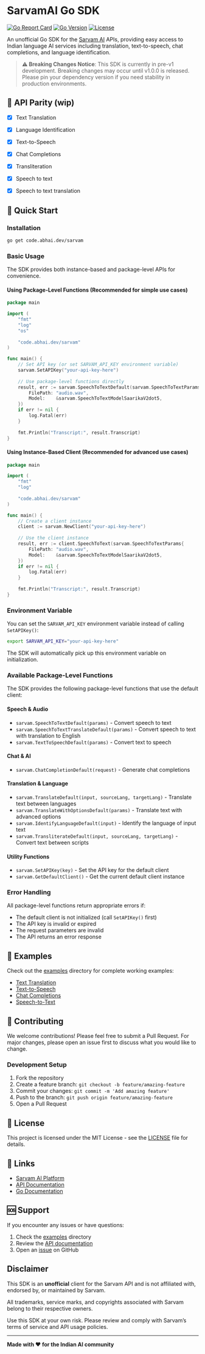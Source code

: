 # SarvamAI Go SDK

[![Go Report Card](https://goreportcard.com/badge/abhaikollara/sarvam)](https://goreportcard.com/report/abhaikollara/sarvam)
[![Go Version](https://img.shields.io/github/go-mod/go-version/abhaikollara/sarvam)](https://golang.org/dl/)
[![License](https://img.shields.io/badge/license-MIT-blue.svg)](LICENSE)

An unofficial Go SDK for the [Sarvam AI](https://sarvam.ai) APIs, providing easy access to Indian language AI services including translation, text-to-speech, chat completions, and language identification.

> **⚠️ Breaking Changes Notice**: This SDK is currently in pre-v1 development. Breaking changes may occur until v1.0.0 is released. Please pin your dependency version if you need stability in production environments.

## 🌟 API Parity (wip)

- [x] Text Translation
- [x] Language Identification
- [x] Text-to-Speech
- [x] Chat Completions
- [x] Transliteration
- [x] Speech to text
- [x] Speech to text translation


## 🚀 Quick Start

### Installation

```bash
go get code.abhai.dev/sarvam
```

### Basic Usage

The SDK provides both instance-based and package-level APIs for convenience.

#### Using Package-Level Functions (Recommended for simple use cases)

```go
package main

import (
    "fmt"
    "log"
    "os"
    
    "code.abhai.dev/sarvam"
)

func main() {
    // Set API key (or set SARVAM_API_KEY environment variable)
    sarvam.SetAPIKey("your-api-key-here")
    
    // Use package-level functions directly
    result, err := sarvam.SpeechToTextDefault(sarvam.SpeechToTextParams{
        FilePath: "audio.wav",
        Model:    &sarvam.SpeechToTextModelSaarikaV2dot5,
    })
    if err != nil {
        log.Fatal(err)
    }
    
    fmt.Println("Transcript:", result.Transcript)
}
```

#### Using Instance-Based Client (Recommended for advanced use cases)

```go
package main

import (
    "fmt"
    "log"
    
    "code.abhai.dev/sarvam"
)

func main() {
    // Create a client instance
    client := sarvam.NewClient("your-api-key-here")
    
    // Use the client instance
    result, err := client.SpeechToText(sarvam.SpeechToTextParams{
        FilePath: "audio.wav",
        Model:    &sarvam.SpeechToTextModelSaarikaV2dot5,
    })
    if err != nil {
        log.Fatal(err)
    }
    
    fmt.Println("Transcript:", result.Transcript)
}
```

### Environment Variable

You can set the `SARVAM_API_KEY` environment variable instead of calling `SetAPIKey()`:

```bash
export SARVAM_API_KEY="your-api-key-here"
```

The SDK will automatically pick up this environment variable on initialization.

### Available Package-Level Functions

The SDK provides the following package-level functions that use the default client:

#### Speech & Audio
- `sarvam.SpeechToTextDefault(params)` - Convert speech to text
- `sarvam.SpeechToTextTranslateDefault(params)` - Convert speech to text with translation to English
- `sarvam.TextToSpeechDefault(params)` - Convert text to speech

#### Chat & AI
- `sarvam.ChatCompletionDefault(request)` - Generate chat completions

#### Translation & Language
- `sarvam.TranslateDefault(input, sourceLang, targetLang)` - Translate text between languages
- `sarvam.TranslateWithOptionsDefault(params)` - Translate text with advanced options
- `sarvam.IdentifyLanguageDefault(input)` - Identify the language of input text
- `sarvam.TransliterateDefault(input, sourceLang, targetLang)` - Convert text between scripts

#### Utility Functions
- `sarvam.SetAPIKey(key)` - Set the API key for the default client
- `sarvam.GetDefaultClient()` - Get the current default client instance

### Error Handling

All package-level functions return appropriate errors if:
- The default client is not initialized (call `SetAPIKey()` first)
- The API key is invalid or expired
- The request parameters are invalid
- The API returns an error response

## 📖 Examples

Check out the [examples](./examples) directory for complete working examples:

- [Text Translation](./examples/text/translate.go)
- [Text-to-Speech](./examples/texttospeech/main.go)
- [Chat Completions](./examples/chatcompletions/chatcompletion.go)
- [Speech-to-Text](./examples/speechtotext/main.go)


## 🤝 Contributing

We welcome contributions! Please feel free to submit a Pull Request. For major changes, please open an issue first to discuss what you would like to change.

### Development Setup

1. Fork the repository
2. Create a feature branch: `git checkout -b feature/amazing-feature`
3. Commit your changes: `git commit -m 'Add amazing feature'`
4. Push to the branch: `git push origin feature/amazing-feature`
5. Open a Pull Request

## 📄 License

This project is licensed under the MIT License - see the [LICENSE](LICENSE) file for details.

## 🔗 Links

- [Sarvam AI Platform](https://sarvam.ai)
- [API Documentation](https://docs.sarvam.ai)
- [Go Documentation](https://pkg.go.dev/code.abhai.dev/sarvam)

## 🆘 Support

If you encounter any issues or have questions:

1. Check the [examples](./examples) directory
2. Review the [API documentation](https://docs.sarvam.ai)
3. Open an [issue](https://github.com/abhaikollara/sarvam-go/issues) on GitHub

## Disclaimer

This SDK is an **unofficial** client for the Sarvam API and is not affiliated with, endorsed by, or maintained by Sarvam.

All trademarks, service marks, and copyrights associated with Sarvam belong to their respective owners.

Use this SDK at your own risk. Please review and comply with Sarvam’s terms of service and API usage policies.

---

**Made with ❤️ for the Indian AI community** 
